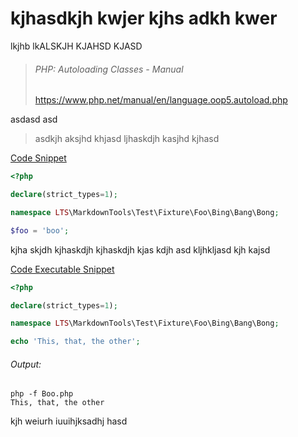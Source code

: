 # kjhasdkjh kwjer kjhs adkh kwer

lkjhb lkALSKJH KJAHSD KJASD

> ###### PHP: Autoloading Classes - Manual 
> https://www.php.net/manual/en/language.oop5.autoload.php

asdasd asd 

> asdkjh aksjhd khjasd
> ljhaskdjh kasjhd kjhasd

[Code Snippet](./../../Bing/Bang/Bong/Blah.php)

```php
<?php

declare(strict_types=1);

namespace LTS\MarkdownTools\Test\Fixture\Foo\Bing\Bang\Bong;

$foo = 'boo';

```

kjha skjdh kjhaskdjh 
kjhaskdjh kjas kdjh asd
kljhkljasd kjh kajsd

[Code Executable Snippet](./../../Bing/Bang/Bong/Boo.php)

```php
<?php

declare(strict_types=1);

namespace LTS\MarkdownTools\Test\Fixture\Foo\Bing\Bang\Bong;

echo 'This, that, the other';

```

###### Output:
```
php -f Boo.php
This, that, the other

```

kjh weiurh iuuihjksadhj hasd
